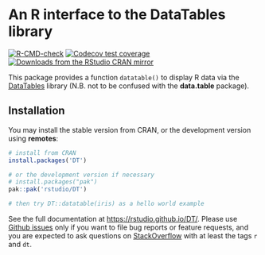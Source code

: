 # An R interface to the DataTables library

<!-- badges: start -->
[![R-CMD-check](https://github.com/rstudio/DT/actions/workflows/R-CMD-check.yaml/badge.svg)](https://github.com/rstudio/DT/actions/workflows/R-CMD-check.yaml)
[![Codecov test coverage](https://codecov.io/gh/rstudio/DT/branch/main/graph/badge.svg)](https://app.codecov.io/gh/rstudio/DT?branch=main)
[![Downloads from the RStudio CRAN mirror](https://cranlogs.r-pkg.org/badges/DT)](https://cran.r-project.org/package=DT)
<!-- badges: end -->

This package provides a function `datatable()` to display R data via the [DataTables](https://datatables.net/) library (N.B. not to be confused with the **data.table** package).

## Installation

You may install the stable version from CRAN, or the development version using **remotes**:

```r
# install from CRAN
install.packages('DT')

# or the development version if necessary
# install.packages("pak")
pak::pak('rstudio/DT')

# then try DT::datatable(iris) as a hello world example
```

See the full documentation at <https://rstudio.github.io/DT/>. Please use [Github issues](https://github.com/rstudio/DT/issues) only if you want to file bug reports or feature requests, and you are expected to ask questions on [StackOverflow](https://stackoverflow.com/questions/tagged/dt) with at least the tags `r` and `dt`.
